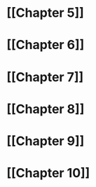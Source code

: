 # [[Chapter 5]]

# [[Chapter 6]]

# [[Chapter 7]]

# [[Chapter 8]]

# [[Chapter 9]]

# [[Chapter 10]]
